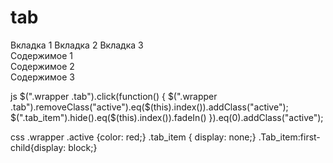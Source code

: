 # tab
<div class="wrapper">
	<div class="tabs">
		<span class="tab">Вкладка 1</span>
		<span class="tab">Вкладка 2</span>
		<span class="tab">Вкладка 3</span>
	</div>
	<div class="tab_content">
		<div class="tab_item">Содержимое 1</div>
		<div class="tab_item">Содержимое 2</div>
		<div class="tab_item">Содержимое 3</div>
	</div>
</div>

js
$(".wrapper .tab").click(function() {
		$(".wrapper .tab").removeClass("active").eq($(this).index()).addClass("active");
		$(".tab_item").hide().eq($(this).index()).fadeIn()
	}).eq(0).addClass("active");

css
.wrapper .active {color: red;}
.tab_item { display: none;}
.Tab_item:first-child{display: block;}

